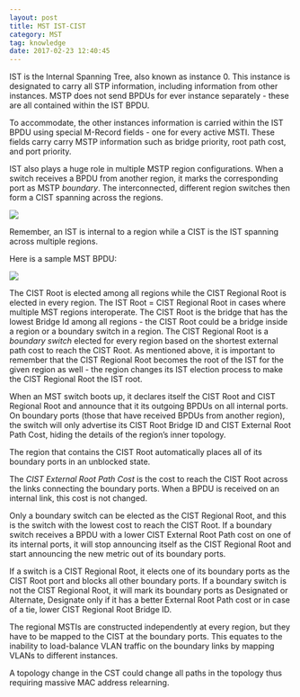 ```yaml
---
layout: post
title: MST IST-CIST
category: MST
tag: knowledge
date: 2017-02-23 12:40:45
---
```


IST is the Internal Spanning Tree, also known as instance 0. This instance is designated to carry all STP information, including information from other instances. MSTP does not send BPDUs for ever instance separately - these are all contained within the IST BPDU.

To accommodate, the other instances information is carried within the IST BPDU using special M-Record fields - one for every active MSTI. These fields carry carry MSTP information such as bridge priority, root path cost, and port priority.

IST also plays a huge role in multiple MSTP region configurations. When a switch receives a BPDU from another region, it marks the corresponding port as MSTP *boundary*. The interconnected, different region switches then form a CIST spanning across the regions.

![][image-1]

Remember, an IST is internal to a region while a CIST is the IST spanning across multiple regions.

Here is a sample MST BPDU:

![][image-2]

The CIST Root is elected among all regions while the CIST Regional Root is elected in every region. The IST Root = CIST Regional Root in cases where multiple MST regions interoperate. The CIST Root is the bridge that has the lowest Bridge Id among all regions - the CIST Root could be a bridge inside a region or a boundary switch in a region. The CIST Regional Root is a *boundary switch* elected for every region based on the shortest external path cost to reach the CIST Root. As mentioned above, it is important to remember that the CIST Regional Root becomes the root of the IST for the given region as well - the region changes its IST election process to make the CIST Regional Root the IST root.

When an MST switch boots up, it declares itself the CIST Root and CIST Regional Root and announce that it its outgoing BPDUs on all internal ports. On boundary ports (those that have received BPDUs from another region), the switch will only advertise its CIST Root Bridge ID and CIST External Root Path Cost, hiding the details of the region’s inner topology.

The region that contains the CIST Root automatically places all of its boundary ports in an unblocked state.

The *CIST External Root Path Cost* is the cost to reach the CIST Root across the links connecting the boundary ports. When a BPDU is received on an internal link, this cost is not changed.

Only a boundary switch can be elected as the CIST Regional Root, and this is the switch with the lowest cost to reach the CIST Root. If a boundary switch receives a BPDU with a lower CIST External Root Path cost on one of its internal ports, it will stop announcing itself as the CIST Regional Root and start announcing the new metric out of its boundary ports.

If a switch is a CIST Regional Root, it elects one of its boundary ports as the CIST Root port and blocks all other boundary ports. If a boundary switch is not the CIST Regional Root, it will mark its boundary ports as Designated or Alternate, Designate only if it has a better External Root Path cost or in case of a tie, lower CIST Regional Root Bridge ID.

The regional MSTIs are constructed independently at every region, but they have to be mapped to the CIST at the boundary ports. This equates to the inability to load-balance VLAN traffic on the boundary links by mapping VLANs to different instances.

A topology change in the CST could change all paths in the topology thus requiring massive MAC address relearning.


[image-1]:	http://blog.ine.com/wp-content/uploads/2010/02/mstp-3-multi-region-physical-topology.png
[image-2]:	http://blog.ine.com/wp-content/uploads/2010/02/mstp-3-multi-region-cst-mstp-packet-format.png